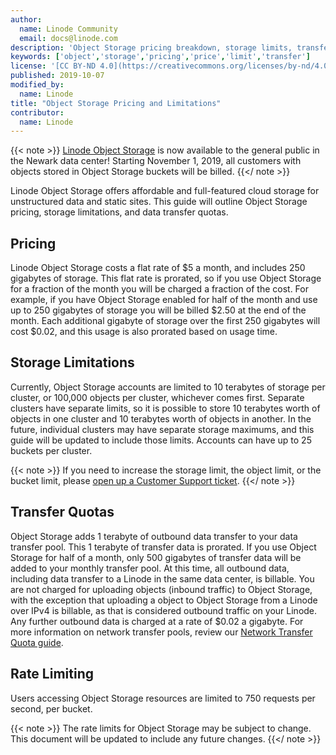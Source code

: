 ```yaml
---
author:
  name: Linode Community
  email: docs@linode.com
description: 'Object Storage pricing breakdown, storage limits, transfer quotas, and other pertinent information.'
keywords: ['object','storage','pricing','price','limit','transfer']
license: '[CC BY-ND 4.0](https://creativecommons.org/licenses/by-nd/4.0)'
published: 2019-10-07
modified_by:
  name: Linode
title: "Object Storage Pricing and Limitations"
contributor:
  name: Linode
---
```


{{< note >}}
[Linode Object Storage](/docs/platform/object-storage/) is now available to the general public in the Newark data center! Starting November 1, 2019, all customers with objects stored in Object Storage buckets will be billed.
{{</ note >}}

Linode Object Storage offers affordable and full-featured cloud storage for unstructured data and static sites. This guide will outline Object Storage pricing, storage limitations, and data transfer quotas.

## Pricing

Linode Object Storage costs a flat rate of $5 a month, and includes 250 gigabytes of storage. This flat rate is prorated, so if you use Object Storage for a fraction of the month you will be charged a fraction of the cost. For example, if you have Object Storage enabled for half of the month and use up to 250 gigabytes of storage you will be billed $2.50 at the end of the month. Each additional gigabyte of storage over the first 250 gigabytes will cost $0.02, and this usage is also prorated based on usage time.

## Storage Limitations

Currently, Object Storage accounts are limited to 10 terabytes of storage per cluster, or 100,000 objects per cluster, whichever comes first. Separate clusters have separate limits, so it is possible to store 10 terabytes worth of objects in one cluster and 10 terabytes worth of objects in another.  In the future, individual clusters may have separate storage maximums, and this guide will be updated to include those limits. Accounts can have up to 25 buckets per cluster.

{{< note >}}
If you need to increase the storage limit, the object limit, or the bucket limit, please [open up a Customer Support ticket](https://www.linode.com/docs/platform/billing-and-support/support/#contacting-linode-support).
{{</ note >}}

## Transfer Quotas

Object Storage adds 1 terabyte of outbound data transfer to your data transfer pool. This 1 terabyte of transfer data is prorated. If you use Object Storage for half of a month, only 500 gigabytes of transfer data will be added to your monthly transfer pool. At this time, all outbound data, including data transfer to a Linode in the same data center, is billable. You are not charged for uploading objects (inbound traffic) to Object Storage, with the exception that  uploading a object to Object Storage from a Linode over IPv4 is billable, as that is considered outbound traffic on your Linode. Any further outbound data is charged at a rate of $0.02 a gigabyte. For more information on network transfer pools, review our [Network Transfer Quota guide](https://linode.com/docs/platform/billing-and-support/network-transfer-quota/).

## Rate Limiting

Users accessing Object Storage resources are limited to 750 requests per second, per bucket.

{{< note >}}
The rate limits for Object Storage may be subject to change. This document will be updated to include any future changes.
{{</ note >}}
